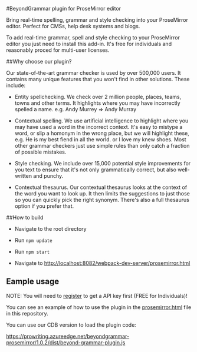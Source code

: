 #BeyondGrammar plugin for ProseMirror editor

Bring real-time spelling, grammar and style checking into your ProseMirror editor. Perfect for CMSs, help desk systems and blogs.

To add real-time grammar, spell and style checking to your ProseMirror editor you just need to install this add-in. It's free for individuals and reasonably proced for multi-user licenses.

##Why choose our plugin?

Our state-of-the-art grammar checker is used by over 500,000 users. It contains many unique features that you won't find in other solutions. These include:

- Entity spellchecking. We check over 2 million people, places, teams, towns and other terms. It highlights where you may have incorrectly spelled a name. e.g. Andy Murrey => Andy Murray

- Contextual spelling. We use artificial intelligence to highlight where you may have used a word in the incorrect context. It's easy to mistype a word, or slip a homonym in the wrong place, but we will highlight these, e.g. He is my best fiend in all the world. or I love my knew shoes. Most other grammar checkers just use simple rules than only catch a fraction of possible mistakes.

- Style checking. We include over 15,000 potential style improvements for you text to ensure that it's not only grammatically correct, but also well-written and punchy.

- Contextual thesaurus. Our contextual thesaurus looks at the context of the word you want to look up. It then limits the suggestions to just those so you can quickly pick the right synonym. There's also a full thesaurus option if you prefer that.

##How to build

- Navigate to the root directory

- Run `npm update`

- Run `npm start`

- Navigate to [http://localhost:8082/webpack-dev-server/prosemirror.html](http://localhost:8082/webpack-dev-server/prosemirror.html)


## Eample usage

NOTE: You will need to [register](https://prowritingaid.com/en/App/BeyondGrammar) to get a API key first (FREE for Individuals)!

You can see an example of how to use the plugin in the [prosemirror.html](https://github.com/prowriting/beyondgrammar-prosemirror/blob/master/src/prosemirror.html) file in this repository.

You can use our CDB version to load the plugin code:

https://prowriting.azureedge.net/beyondgrammar-prosemirror/1.0.2/dist/beyond-grammar-plugin.js

